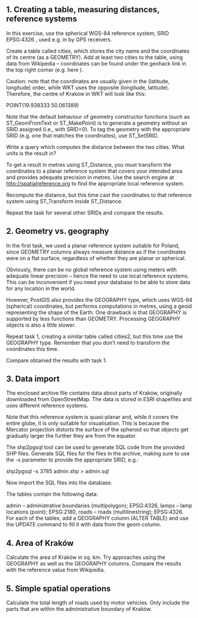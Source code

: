 ## 1. Creating a table, measuring distances, reference systems
In this exercise, use the spherical WGS-84 reference system, SRID EPSG:4326 , used e.g. in by GPS receivers.

Create a table called cities, which stores the city name and the coordinates of its centre (as a GEOMETRY). Add at least two cities to the table, using data from Wikipedia – coordinates can be found under the geohack link in the top right corner (e.g. here ).

Caution: note that the coordinates are usually given in the (latitude, longitude) order, while WKT uses the opposite (longitude, latitude). Therefore, the centre of Kraków in WKT will look like this:

POINT(19.938333 50.061389)


Note that the default behaviour of geometry constructor functions (such as ST_GeomFromText or ST_MakePoint) is to generate a geometry without an SRID assigned (i.e., with SRID=0). To tag the geometry with the appropriate SRID (e.g. one that matches the coordinates), use ST_SetSRID.

Write a query which computes the distance between the two cities. What units is the result in?

To get a result in metres using ST_Distance, you must transform the coordinates to a planar reference system that covers your intended area and provides adequate precision in metres. Use the search engine at http://spatialreference.org to find the appropriate local reference system.

Recompute the distance, but this time cast the coordinates to that reference system using ST_Transform inside ST_Distance.

Repeat the task for several other SRIDs and compare the results.

## 2. Geometry vs. geography
In the first task, we used a planar reference system suitable for Poland, since GEOMETRY columns always measure distance as if the coordinates were on a flat surface, regardless of whether they are planar or spherical.

Obviously, there can be no global reference system using meters with adequate linear precision – hence the need to use local reference systems. This can be inconvenient if you need your database to be able to store data for any location in the world.

However, PostGIS also provides the GEOGRAPHY type, which uses WGS-84 (spherical) coordinates, but performs computations in metres, using a geoid representing the shape of the Earth. One drawback is that GEOGRAPHY is supported by less functions than GEOMETRY. Processing GEOGRAPHY objects is also a little slower.

Repeat task 1, creating a similar table called cities2, but this time use the GEOGRAPHY type. Remember that you don’t need to transform the coordinates this time.

Compare obtained the results with task 1.

## 3. Data import
The enclosed archive file contains data about parts of Kraków, originally downloaded from OpenStreetMap. The data is stored in ESRI shapefiles and uses different reference systems.

Note that this reference system is quasi-planar and, while it covers the entire globe, it is only suitable for visualisation. This is because the Mercator projection distorts the surface of the spheroid so that objects get gradually larger the further they are from the equator.

The shp2pgsql tool can be used to generate SQL code from the provided SHP files. Generate SQL files for the files in the archive, making sure to use the -s parameter to provide the appropriate SRID, e.g.:

shp2pgsql -s 3785 admin.shp > admin.sql


Now import the SQL files into the database.

The tables contain the following data:

admin – administrative boundaries (multipolygon); EPSG:4326,
lamps – lamp locations (point); EPSG:2180,
roads – roads (multilinestring); EPSG:4326.
For each of the tables, add a GEOGRAPHY column (ALTER TABLE) and use the UPDATE command to fill it with data from the geom column.

## 4. Area of Kraków
Calculate the area of Kraków in sq. km. Try approaches using the GEOGRAPHY as well as the GEOGRAPHY columns. Compare the results with the reference value from Wikipedia.

## 5. Simple spatial operations
Calculate the total length of roads used by motor vehicles. Only include the parts that are within the administrative boundary of Kraków.